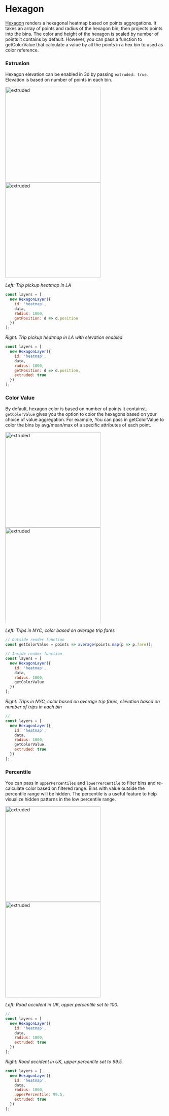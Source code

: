 # Hexagon

[Hexagon](https://uber.github.io/deck.gl/#/documentation/layer-catalog/hexagon-layer) renders a hexagonal heatmap based on points aggregations.
It takes an array of points and radius of the hexagon bin, then projects points into the bins. The color and height of the hexagon
is scaled by number of points it contains by default. However, you can pass a function to getColorValue that calculate a value by all the points in a hex bin to used as color reference.

### Extrusion
Hexagon elevation can be enabled in 3d by passing `extruded: true`. Elevation is based on number of points in each bin.

<p class="inline-images">
  <img src="images/mg_hex_1.png" alt="extruded" width="300px" height="300px"/>
  <img src="images/mg_hex_2.png" alt="extruded" width="300px" height="300px"/>
</p>

_Left: Trip pickup heatmap in LA_

```js
const layers = [
  new HexagonLayer({
    id: 'heatmap',
    data,
    radius: 1000,
    getPosition: d => d.position
  })
];
```

_Right: Trip pickup heatmap in LA with elevation enabled_
```js
const layers = [
  new HexagonLayer({
    id: 'heatmap',
    data,
    radius: 1000,
    getPosition: d => d.position,
    extruded: true
  })
];
```
### Color Value
By default, hexagon color is based on number of points it containst. `getColorValue` gives you the option to color the hexagons based
 on your choice of value aggregation. For example, You can pass in getColorValue to color the bins by avg/mean/max of a specific attributes of each point.

<p class="inline-images">
  <img src="images/mg_hex_5.png" alt="extruded" width="300px" height="300px"/>
  <img src="images/mg_hex_6.png" alt="extruded" width="300px" height="300px"/>
</p>

_Left: Trips in NYC, color based on average trip fares_
```js
// Outside render function
const getColorValue = points => average(points.map(p => p.fare));

// Inside render function
const layers = [
  new HexagonLayer({
    id: 'heatmap',
    data,
    radius: 1000,
    getColorValue
  })
];
```
_Right: Trips in NYC, color based on average trip fares, elevation based on number of trips in each bin_
```js
//
const layers = [
  new HexagonLayer({
    id: 'heatmap',
    data,
    radius: 1000,
    getColorValue,
    extruded: true
  })
];
```
### Percentile
You can pass in `upperPercentiles` and `lowerPercentile` to filter bins and re-calculate color based on filtered range.
Bins with value outside the percentile range will be hidden. The percentile is a useful feature to help visualize hidden patterns in the low percentile range.

<p class="inline-images">
  <img src="images/mg_hex_3.png" alt="extruded" width="300px" height="300px"/>
  <img src="images/mg_hex_4.png" alt="extruded" width="300px" height="300px"/>
</p>

_Left: Road accident in UK, upper percentile set to 100._
```js
//
const layers = [
  new HexagonLayer({
    id: 'heatmap',
    data,
    radius: 1000,
    extruded: true
  })
];
```
_Right: Road accident in UK, upper percentile set to 99.5._  

```js
const layers = [
  new HexagonLayer({
    id: 'heatmap',
    data,
    radius: 1000,
    upperPercentile: 99.5,
    extruded: true
  })
];
```
